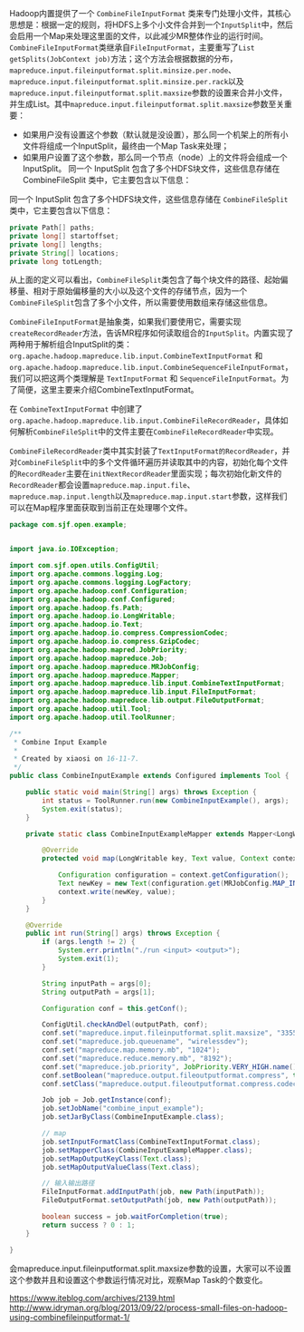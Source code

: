 Hadoop内置提供了一个 `CombineFileInputFormat` 类来专门处理小文件，其核心思想是：根据一定的规则，将HDFS上多个小文件合并到一个`InputSplit`中，然后会启用一个Map来处理这里面的文件，以此减少MR整体作业的运行时间。
`CombineFileInputFormat`类继承自`FileInputFormat`，主要重写了`List getSplits(JobContext job)`方法；这个方法会根据数据的分布，`mapreduce.input.fileinputformat.split.minsize.per.node`、`mapreduce.input.fileinputformat.split.minsize.per.rack`以及`mapreduce.input.fileinputformat.split.maxsize`参数的设置来合并小文件，并生成List。其中`mapreduce.input.fileinputformat.split.maxsize`参数至关重要：
- 如果用户没有设置这个参数（默认就是没设置），那么同一个机架上的所有小文件将组成一个InputSplit，最终由一个Map Task来处理；
- 如果用户设置了这个参数，那么同一个节点（node）上的文件将会组成一个InputSplit。
同一个 InputSplit 包含了多个HDFS块文件，这些信息存储在 CombineFileSplit 类中，它主要包含以下信息：

同一个 InputSplit 包含了多个HDFS块文件，这些信息存储在 `CombineFileSplit` 类中，它主要包含以下信息：
```java
private Path[] paths;
private long[] startoffset;
private long[] lengths;
private String[] locations;
private long totLength;
```
从上面的定义可以看出，`CombineFileSplit`类包含了每个块文件的路径、起始偏移量、相对于原始偏移量的大小以及这个文件的存储节点，因为一个`CombineFileSplit`包含了多个小文件，所以需要使用数组来存储这些信息。

`CombineFileInputFormat`是抽象类，如果我们要使用它，需要实现`createRecordReader`方法，告诉MR程序如何读取组合的`InputSplit`。内置实现了两种用于解析组合InputSplit的类：`org.apache.hadoop.mapreduce.lib.input.CombineTextInputFormat` 和 `org.apache.hadoop.mapreduce.lib.input.CombineSequenceFileInputFormat`，我们可以把这两个类理解是 `TextInputFormat` 和 `SequenceFileInputFormat`。为了简便，这里主要来介绍CombineTextInputFormat。

在 `CombineTextInputFormat` 中创建了 `org.apache.hadoop.mapreduce.lib.input.CombineFileRecordReader`，具体如何解析`CombineFileSplit`中的文件主要在`CombineFileRecordReader`中实现。

`CombineFileRecordReader`类中其实封装了`TextInputFormat的RecordReader`，并对`CombineFileSplit`中的多个文件循环遍历并读取其中的内容，初始化每个文件的`RecordReader`主要在`initNextRecordReader`里面实现；每次初始化新文件的`RecordReader`都会设置`mapreduce.map.input.file`、`mapreduce.map.input.length`以及`mapreduce.map.input.start`参数，这样我们可以在Map程序里面获取到当前正在处理哪个文件。

```java
package com.sjf.open.example;


import java.io.IOException;

import com.sjf.open.utils.ConfigUtil;
import org.apache.commons.logging.Log;
import org.apache.commons.logging.LogFactory;
import org.apache.hadoop.conf.Configuration;
import org.apache.hadoop.conf.Configured;
import org.apache.hadoop.fs.Path;
import org.apache.hadoop.io.LongWritable;
import org.apache.hadoop.io.Text;
import org.apache.hadoop.io.compress.CompressionCodec;
import org.apache.hadoop.io.compress.GzipCodec;
import org.apache.hadoop.mapred.JobPriority;
import org.apache.hadoop.mapreduce.Job;
import org.apache.hadoop.mapreduce.MRJobConfig;
import org.apache.hadoop.mapreduce.Mapper;
import org.apache.hadoop.mapreduce.lib.input.CombineTextInputFormat;
import org.apache.hadoop.mapreduce.lib.input.FileInputFormat;
import org.apache.hadoop.mapreduce.lib.output.FileOutputFormat;
import org.apache.hadoop.util.Tool;
import org.apache.hadoop.util.ToolRunner;

/**
 * Combine Input Example
 *
 * Created by xiaosi on 16-11-7.
 */
public class CombineInputExample extends Configured implements Tool {

    public static void main(String[] args) throws Exception {
        int status = ToolRunner.run(new CombineInputExample(), args);
        System.exit(status);
    }

    private static class CombineInputExampleMapper extends Mapper<LongWritable, Text, Text, Text> {

        @Override
        protected void map(LongWritable key, Text value, Context context) throws IOException, InterruptedException {

            Configuration configuration = context.getConfiguration();
            Text newKey = new Text(configuration.get(MRJobConfig.MAP_INPUT_FILE));
            context.write(newKey, value);
        }
    }

    @Override
    public int run(String[] args) throws Exception {
        if (args.length != 2) {
            System.err.println("./run <input> <output>");
            System.exit(1);
        }

        String inputPath = args[0];
        String outputPath = args[1];

        Configuration conf = this.getConf();

        ConfigUtil.checkAndDel(outputPath, conf);
        conf.set("mapreduce.input.fileinputformat.split.maxsize", "33554432");
        conf.set("mapreduce.job.queuename", "wirelessdev");
        conf.set("mapreduce.map.memory.mb", "1024");
        conf.set("mapreduce.reduce.memory.mb", "8192");
        conf.set("mapreduce.job.priority", JobPriority.VERY_HIGH.name());
        conf.setBoolean("mapreduce.output.fileoutputformat.compress", true);
        conf.setClass("mapreduce.output.fileoutputformat.compress.codec", GzipCodec.class, CompressionCodec.class);

        Job job = Job.getInstance(conf);
        job.setJobName("combine_input_example");
        job.setJarByClass(CombineInputExample.class);

        // map
        job.setInputFormatClass(CombineTextInputFormat.class);
        job.setMapperClass(CombineInputExampleMapper.class);
        job.setMapOutputKeyClass(Text.class);
        job.setMapOutputValueClass(Text.class);

        // 输入输出路径
        FileInputFormat.addInputPath(job, new Path(inputPath));
        FileOutputFormat.setOutputPath(job, new Path(outputPath));

        boolean success = job.waitForCompletion(true);
        return success ? 0 : 1;
    }

}

```
会mapreduce.input.fileinputformat.split.maxsize参数的设置，大家可以不设置这个参数并且和设置这个参数运行情况对比，观察Map Task的个数变化。

https://www.iteblog.com/archives/2139.html
http://www.idryman.org/blog/2013/09/22/process-small-files-on-hadoop-using-combinefileinputformat-1/
